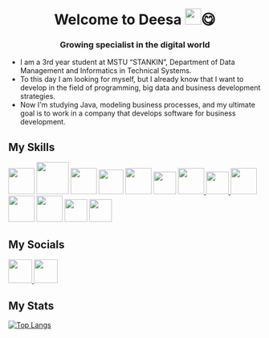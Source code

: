 <h1 align="center">Welcome to Deesa
<img src="https://github.com/blackcater/blackcater/raw/main/images/Hi.gif" height="32"/>😋</h1>
<h3 align="center">Growing specialist in the digital world</h3>

* I am a 3rd year student at MSTU “STANKIN”, Department of Data Management and Informatics in Technical Systems.
* To this day I am looking for myself, but I already know that I want to develop in the field of programming, big data and business development strategies.
* Now I'm studying Java, modeling business processes, and my ultimate goal is to work in a company that develops software for business development.

<h2>My Skills</h2>

<p align="left">
<a> <img src="https://img.icons8.com/?size=64&id=46630&format=png" width=52> </a>
<a> <img src="https://repository-images.githubusercontent.com/400161932/257a8be2-bbf2-4218-a55b-219d819578b2" width=64> </a>
<a> <img src="https://img.icons8.com/?size=80&id=F7REdHlg6KJX&format=png" width=52> </a>
<a> <img src="https://cdn.freebiesupply.com/logos/large/2x/eclipse-11-logo-png-transparent.png" width=49> </a> 
<a> <img src="https://img.icons8.com/?size=48&id=ksMs0PlzI1vG&format=png" width=52> </a>
<a> <img src="https://cdn.freebiesupply.com/logos/large/2x/spring-3-logo-png-transparent.png" width=45> </a>
<a href="https://www.mongodb.com/"> <img src="https://img.icons8.com/?size=64&id=o6OvAxG0nzTH&format=png" width=52> </a> 
<a href="https://mariadb.org/"> <img src="https://img.icons8.com/?size=48&id=DakakaPez2uy&format=png" width=45> </a>
<a> <img src="https://img.icons8.com/?size=64&id=xBKl2pdJg5kk&format=png" width=52> </a>
<a> <img src="https://static-00.iconduck.com/assets.00/github-desktop-icon-2046x2048-r5plljad.png" width=52> </a>
<a> <img src="https://img.icons8.com/?size=64&id=121464&format=png" width=52> </a>
<a> <img src="https://img.icons8.com/?size=48&id=PyrC8m2e1FtU&format=png" width=45> </a>
<a> <img src="https://image.similarpng.com/very-thumbnail/2020/04/WhatsApp-logo-modern-paint-splash-social-media-png.png" width=45> </a>


<h2>My Socials</h2>
<p>
<a href="https://vk.com/d.lecler"> <img src="https://img.icons8.com/?size=48&id=ggovGWI16G39&format=png" width=47> </a>
<a href="https://t.me/Denis_Lecler"> <img src="https://github.com/DLecler/DLecler/assets/162699814/0a44b000-c260-4386-a561-bec73f956318" width=47> </a>
</p>

<h2>My Stats</h2>

[![Top Langs](https://github-readme-stats.vercel.app/api/top-langs/?username=dlecler&title_color=0891b2&text_color=ffffff&bg_color=1c1917)](https://github.com/dlecler/github-readme-stats)


